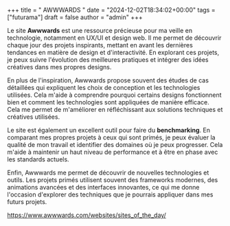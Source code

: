 +++
title = " AWWWARDS "
date = "2024-12-02T18:34:02+00:00"
tags = ["futurama"]
draft = false
author = "admin"
+++

Le site **Awwwards** est une ressource précieuse pour ma veille en technologie, notamment en UX/UI et design web. Il me permet de découvrir chaque jour des projets inspirants, mettant en avant les dernières tendances en matière de design et d'interactivité. En explorant ces projets, je peux suivre l'évolution des meilleures pratiques et intégrer des idées créatives dans mes propres designs.

En plus de l'inspiration, Awwwards propose souvent des études de cas détaillées qui expliquent les choix de conception et les technologies utilisées. Cela m'aide à comprendre pourquoi certains designs fonctionnent bien et comment les technologies sont appliquées de manière efficace. Cela me permet de m'améliorer en réfléchissant aux solutions techniques et créatives utilisées.

Le site est également un excellent outil pour faire du **benchmarking**. En comparant mes propres projets à ceux qui sont primés, je peux évaluer la qualité de mon travail et identifier des domaines où je peux progresser. Cela m'aide à maintenir un haut niveau de performance et à être en phase avec les standards actuels.

Enfin, Awwwards me permet de découvrir de nouvelles technologies et outils. Les projets primés utilisent souvent des frameworks modernes, des animations avancées et des interfaces innovantes, ce qui me donne l'occasion d'explorer des techniques que je pourrais appliquer dans mes futurs projets.

https://www.awwwards.com/websites/sites_of_the_day/
